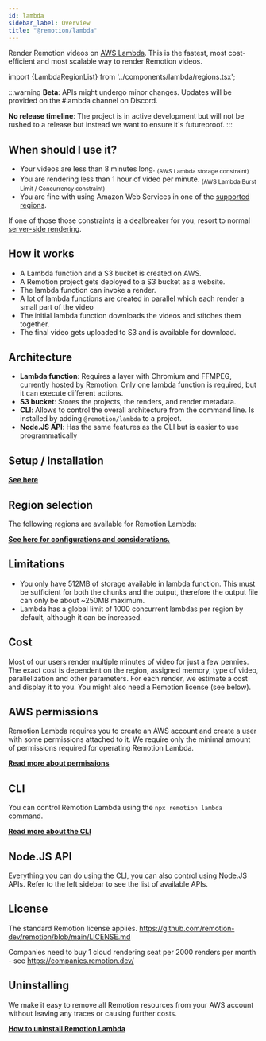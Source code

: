 ```yaml
---
id: lambda
sidebar_label: Overview
title: "@remotion/lambda"
---
```


Render Remotion videos on [AWS Lambda](https://aws.amazon.com/lambda/). This is the fastest, most cost-efficient and most scalable way to render Remotion videos.

import {LambdaRegionList} from '../components/lambda/regions.tsx';

:::warning
**Beta**: APIs might undergo minor changes. Updates will be provided on the #lambda channel on Discord.

**No release timeline**: The project is in active development but will not be rushed to a release but instead we want to ensure it's futureproof.
:::

## When should I use it?

- Your videos are less than 8 minutes long. <sub>(AWS Lambda storage constraint)</sub>
- You are rendering less than 1 hour of video per minute. <sub>(AWS Lambda Burst Limit / Concurrency constraint)</sub>
- You are fine with using Amazon Web Services in one of the [supported regions](/docs/lambda/region-selection).

If one of those those constraints is a dealbreaker for you, resort to normal [server-side rendering](/docs/ssr).

## How it works

- A Lambda function and a S3 bucket is created on AWS.
- A Remotion project gets deployed to a S3 bucket as a website.
- The lambda function can invoke a render.
- A lot of lambda functions are created in parallel which each render a small part of the video
- The initial lambda function downloads the videos and stitches them together.
- The final video gets uploaded to S3 and is available for download.

## Architecture

- **Lambda function**: Requires a layer with Chromium and FFMPEG, currently hosted by Remotion. Only one lambda function is required, but it can execute different actions.
- **S3 bucket**: Stores the projects, the renders, and render metadata.
- **CLI**: Allows to control the overall architecture from the command line. Is installed by adding `@remotion/lambda` to a project.
- **Node.JS API**: Has the same features as the CLI but is easier to use programmatically

## Setup / Installation

[**See here**](/docs/lambda/setup)

## Region selection

The following regions are available for Remotion Lambda:

<LambdaRegionList />

[**See here for configurations and considerations.**](/docs/lambda/region-selection)

## Limitations

- You only have 512MB of storage available in lambda function. This must be sufficient for both the chunks and the output, therefore the output file can only be about ~250MB maximum.
- Lambda has a global limit of 1000 concurrent lambdas per region by default, although it can be increased.

## Cost

Most of our users render multiple minutes of video for just a few pennies. The exact cost is dependent on the region, assigned memory, type of video, parallelization and other parameters. For each render, we estimate a cost and display it to you. You might also need a Remotion license (see below).

## AWS permissions

Remotion Lambda requires you to create an AWS account and create a user with some permissions attached to it. We require only the minimal amount of permissions required for operating Remotion Lambda.

[**Read more about permissions**](/docs/lambda/permissions)

## CLI

You can control Remotion Lambda using the `npx remotion lambda` command.

[**Read more about the CLI**](/docs/lambda/cli)

## Node.JS API

Everything you can do using the CLI, you can also control using Node.JS APIs. Refer to the left sidebar to see the list of available APIs.

## License

The standard Remotion license applies. https://github.com/remotion-dev/remotion/blob/main/LICENSE.md

Companies need to buy 1 cloud rendering seat per 2000 renders per month - see https://companies.remotion.dev/

## Uninstalling

We make it easy to remove all Remotion resources from your AWS account without leaving any traces or causing further costs.

[**How to uninstall Remotion Lambda**](/docs/lambda/uninstall)
